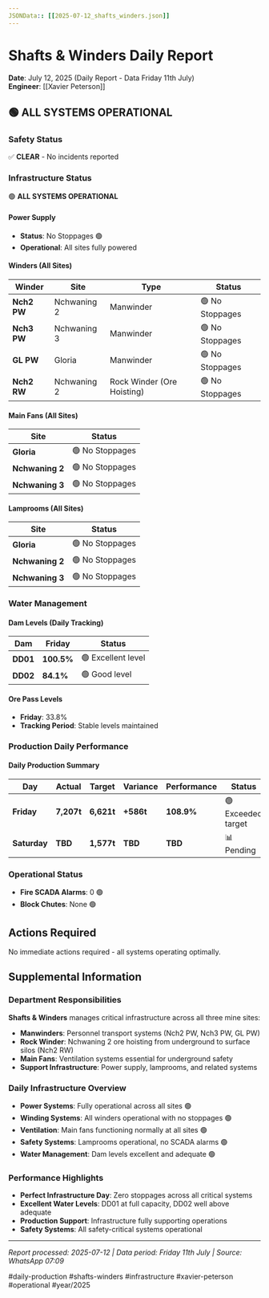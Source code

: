 ```yaml
---
JSONData:: [[2025-07-12_shafts_winders.json]]
---
```


# Shafts & Winders Daily Report
**Date**: July 12, 2025 (Daily Report - Data Friday 11th July)  
**Engineer**: [[Xavier Peterson]]  

## 🟢 ALL SYSTEMS OPERATIONAL

### Safety Status
✅ **CLEAR** - No incidents reported

### Infrastructure Status
🟢 **ALL SYSTEMS OPERATIONAL**

#### Power Supply
- **Status**: No Stoppages 🟢
- **Operational**: All sites fully powered

#### Winders (All Sites)
| Winder | Site | Type | Status |
|--------|------|------|--------|
| **Nch2 PW** | Nchwaning 2 | Manwinder | 🟢 No Stoppages |
| **Nch3 PW** | Nchwaning 3 | Manwinder | 🟢 No Stoppages |
| **GL PW** | Gloria | Manwinder | 🟢 No Stoppages |
| **Nch2 RW** | Nchwaning 2 | Rock Winder (Ore Hoisting) | 🟢 No Stoppages |

#### Main Fans (All Sites)
| Site | Status |
|------|--------|
| **Gloria** | 🟢 No Stoppages |
| **Nchwaning 2** | 🟢 No Stoppages |
| **Nchwaning 3** | 🟢 No Stoppages |

#### Lamprooms (All Sites)
| Site | Status |
|------|--------|
| **Gloria** | 🟢 No Stoppages |
| **Nchwaning 2** | 🟢 No Stoppages |
| **Nchwaning 3** | 🟢 No Stoppages |

### Water Management

#### Dam Levels (Daily Tracking)
| Dam | Friday | Status |
|-----|--------|--------|
| **DD01** | **100.5%** | 🟢 Excellent level |
| **DD02** | **84.1%** | 🟢 Good level |

#### Ore Pass Levels
- **Friday**: 33.8%
- **Tracking Period**: Stable levels maintained

### Production Daily Performance

#### Daily Production Summary
| Day | Actual | Target | Variance | Performance | Status |
|-----|--------|--------|----------|-------------|--------|
| **Friday** | **7,207t** | **6,621t** | **+586t** | **108.9%** | 🟢 Exceeded target |
| **Saturday** | **TBD** | **1,577t** | **TBD** | **TBD** | 📊 Pending |

### Operational Status
- **Fire SCADA Alarms**: 0 🟢
- **Block Chutes**: None 🟢

## Actions Required

No immediate actions required - all systems operating optimally.

## Supplemental Information

### Department Responsibilities
**Shafts & Winders** manages critical infrastructure across all three mine sites:
- **Manwinders**: Personnel transport systems (Nch2 PW, Nch3 PW, GL PW)
- **Rock Winder**: Nchwaning 2 ore hoisting from underground to surface silos (Nch2 RW)
- **Main Fans**: Ventilation systems essential for underground safety
- **Support Infrastructure**: Power supply, lamprooms, and related systems

### Daily Infrastructure Overview
- **Power Systems**: Fully operational across all sites 🟢
- **Winding Systems**: All winders operational with no stoppages 🟢
- **Ventilation**: Main fans functioning normally at all sites 🟢
- **Safety Systems**: Lamprooms operational, no SCADA alarms 🟢
- **Water Management**: Dam levels excellent and adequate 🟢

### Performance Highlights
- **Perfect Infrastructure Day**: Zero stoppages across all critical systems
- **Excellent Water Levels**: DD01 at full capacity, DD02 well above adequate
- **Production Support**: Infrastructure fully supporting operations
- **Safety Systems**: All safety-critical systems operational

---
*Report processed: 2025-07-12 | Data period: Friday 11th July | Source: WhatsApp 07:09*

#daily-production #shafts-winders #infrastructure #xavier-peterson #operational #year/2025